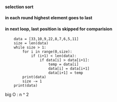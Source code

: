 #### selection sort
#### in each round highest element goes to last
#### in next loop, last position is skipped for comparision

        data = [33,10,9,22,8,7,6,5,11]
        size = len(data)
        while size > 1:
            for i in range(0,size):
                if (i+1) < len(data):
                    if data[i] > data[i+1]:
                        temp = data[i]
                        data[i] = data[i+1]
                        data[i+1] = temp
            print(data)
            size -= 1
        print(data)


big O : n ^ 2
